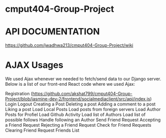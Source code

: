 # cmput404-Group-Project

API DOCUMENTATION 
==================

https://github.com/jwadhwa213/cmput404-Group-Project/wiki

AJAX Usages
=================
We used Ajax whenever we needed to fetch/send data to our Django server. Below is a list of our front-end React code where we used Ajax:

Registration (https://github.com/akshat799/cmput404-Group-Project/blob/jasmine-dev-2/frontend/socialmediaclient/src/api/index.js)
Login
Logout
Creating a Post
Deleting a post
Adding a comment to a post
Liking a post
Load Local Posts
Load posts from foreign servers
Load Author Posts for Profiel
Load Github Activity
Load list of Authors
Load list of possible follows
Handle following an Author
Send Friend Request
Accepting a Friend Request
Rejecting a Friend Request
Check for Friend Requests
Clearing Friend Request
Friends List
